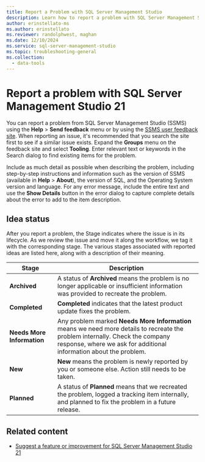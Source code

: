 ```yaml
---
title: Report a Problem with SQL Server Management Studio
description: Learn how to report a problem with SQL Server Management Studio (SSMS).
author: erinstellato-ms
ms.author: erinstellato
ms.reviewer: randolphwest, maghan
ms.date: 12/10/2024
ms.service: sql-server-management-studio
ms.topic: troubleshooting-general
ms.collection:
  - data-tools
---
```


# Report a problem with SQL Server Management Studio 21

You can report a problem from SQL Server Management Studio (SSMS) using the **Help** > **Send feedback** menu or by using the [SSMS user feedback site](https://aka.ms/ssms-feedback). When reporting an issue, it's recommended that you search the site first to see if a similar issue exists. Expand the **Groups** menu on the feedback site and select **Tooling**. Enter relevant text or keywords in the Search dialog to find existing items for the problem.

Include as much detail as possible when describing the problem, including step-by-step instructions and information such as the version of SSMS (available in **Help** > **About**), the version of SQL, and the Operating System version and language. For any error message, include the entire text and use the **Show Details** button in the error dialog to capture complete details about the error to add to the item description.

## Idea status

After you report a problem, the Stage indicates where the issue is in its lifecycle. As we review the issue and move it along the workflow, we tag it with the corresponding stage. The various stages associated with reported ideas are listed here, along with a description of their meaning.

| Stage | Description |
| --- | --- |
| **Archived** | A status of **Archived** means the problem is no longer applicable or insufficient information was provided to recreate the problem. |
| **Completed** | **Completed** indicates that the latest product update fixes the problem. |
| **Needs More Information** | Any problem marked **Needs More Information** means we need more details to recreate the problem internally. Check the company response, where we ask for additional information about the problem. |
| **New** | **New** means the problem is newly reported by you or someone else. Action still needs to be taken. |
| **Planned** | A status of **Planned** means that we recreated the problem, logged a tracking item internally, and planned to fix the problem in a future release. |

## Related content

- [Suggest a feature or improvement for SQL Server Management Studio 21](suggest-feature.md)
